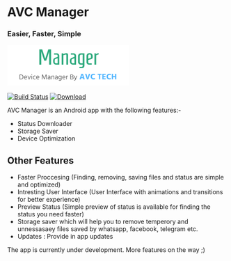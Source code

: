 # AVC Manager
### Easier, Faster, Simple

[![AVC TECH](https://github.com/AVC-Tech/Manager/raw/master/app/src/main/res/drawable-hdpi/Banner.png)](https://github.com/AVC-Tech/Manager/raw/master/app/src/main/res/drawable-hdpi/Banner.png)

[![Build Status](https://travis-ci.org/joemccann/dillinger.svg?branch=master)](https://avctech.000webhostapp.com)
[![Download](https://badgen.net/badge/Download/apk/)](https://github.com/AVC-Tech/Manager/releases/download/v1.0.0-beta.1/AVC-Manager-v1.0.0-beta.1.apk)

AVC Manager is an Android app with the following features:-

- Status Downloader
- Storage Saver
- Device Optimization

## Other Features

- Faster Proccesing (Finding, removing, saving files and status are simple and optimized)
- Intresting User Interface (User Interface with animations and transitions for better experience)
- Preview Status (Simple preview of status is available for finding the status you need faster)
- Storage saver which will help you to remove temperory and unnessasaey files saved by whatsapp, facebook, telegram etc.
- Updates : Provide in app updates

The app is currently under development. More features on the way ;)